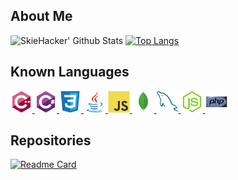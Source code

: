 ## About Me

![SkieHacker' Github Stats](https://github-readme-stats.vercel.app/api?username=SkieAdmin&count_private=true&show_icons=true&theme=radical)
[![Top Langs](https://github-readme-stats.vercel.app/api/top-langs/?username=SkieAdmin&layout=compact&theme=radical)](https://github.com/anuraghazra/github-readme-stats)

## Known Languages

<p>
  <a title="C++" href="https://www.learncpp.com/">
    <img width="35" src="https://github.com/devicons/devicon/blob/master/icons/cplusplus/cplusplus-original.svg" alt="CPP">
  </a>
  <a title="C#" href="https://www.w3schools.com/cs/default.asp">
    <img width="35" src="https://github.com/devicons/devicon/blob/master/icons/csharp/csharp-original.svg" alt="CSharp">
  </a>
  <a title="CSS" href="https://www.w3schools.com/css/">
    <img width="35" src="https://raw.githubusercontent.com/devicons/devicon/master/icons/css3/css3-original.svg" alt="CSS">
  </a>
  <a title="Java" href="https://www.w3schools.com/java"/>
    <img width="35" src="https://raw.githubusercontent.com/devicons/devicon/master/icons/java/java-original.svg" alt="Java">
  </a>
  <a title="JavaScript" href="https://www.w3schools.com/js/DEFAULT.asp"/>
    <img width="35" src="https://raw.githubusercontent.com/devicons/devicon/master/icons/javascript/javascript-original.svg" alt="JavaScript">
  </a>
  <a title="MongoDB" href="https://www.tutorialspoint.com/mongodb/index.html"/>
    <img width="35" src="https://raw.githubusercontent.com/devicons/devicon/master/icons/mongodb/mongodb-original.svg" alt="MongoDB">
  </a>
  <a title="MySQL" href="https://www.mysqltutorial.org/"/>
    <img width="35" src="https://raw.githubusercontent.com/devicons/devicon/master/icons/mysql/mysql-original.svg" alt="MySQL">
  </a>
  <a title="MySQL" href="https://www.w3schools.com/nodejs/"/>
    <img width="35" src="https://raw.githubusercontent.com/devicons/devicon/master/icons/nodejs/nodejs-original.svg" alt="MySQL">
  </a>
  <a title="MySQL" href="https://www.w3schools.com/php/"/>
    <img width="35" src="https://github.com/devicons/devicon/blob/master/icons/php/php-original.svg" alt="MySQL">
  </a>
</p>

## Repositories

[![Readme Card](https://github-readme-stats.vercel.app/api/pin/?username=iiiMaximus&repo=Chester&theme=radical)](https://github.com/anuraghazra/github-readme-stats)
